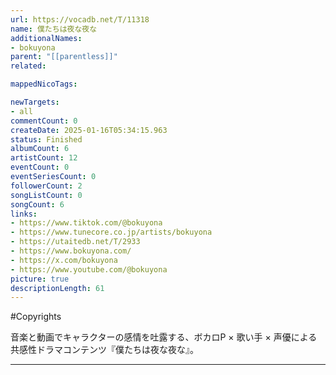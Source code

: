 ```yaml
---
url: https://vocadb.net/T/11318
name: 僕たちは夜な夜な
additionalNames: 
- bokuyona
parent: "[[parentless]]"
related:

mappedNicoTags:

newTargets:
- all
commentCount: 0
createDate: 2025-01-16T05:34:15.963
status: Finished
albumCount: 6
artistCount: 12
eventCount: 0
eventSeriesCount: 0
followerCount: 2
songListCount: 0
songCount: 6
links: 
- https://www.tiktok.com/@bokuyona
- https://www.tunecore.co.jp/artists/bokuyona
- https://utaitedb.net/T/2933
- https://www.bokuyona.com/
- https://x.com/bokuyona
- https://www.youtube.com/@bokuyona
picture: true
descriptionLength: 61
---
```


#Copyrights

音楽と動画でキャラクターの感情を吐露する、ボカロP × 歌い手 × 声優による共感性ドラマコンテンツ『僕たちは夜な夜な』。

---

